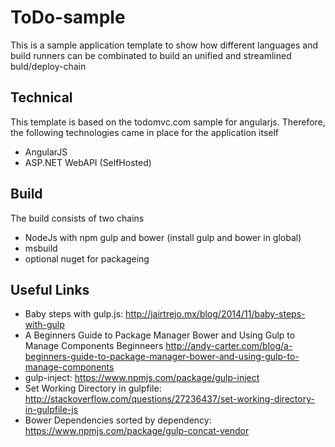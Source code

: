 # ToDo-sample
This is a sample application template to show how different languages and build runners can be combinated to build an unified and streamlined buld/deploy-chain

## Technical
This template is based on the todomvc.com sample for angularjs. Therefore, the following technologies came in place for the application itself

* AngularJS
* ASP.NET WebAPI (SelfHosted)
 
## Build
The build consists of two chains
* NodeJs with npm gulp and bower (install gulp and bower in global)
* msbuild
* optional nuget for packageing

## Useful Links
* Baby steps with gulp.js: http://jairtrejo.mx/blog/2014/11/baby-steps-with-gulp
* A Beginners Guide to Package Manager Bower and Using Gulp to Manage Components Beginneers http://andy-carter.com/blog/a-beginners-guide-to-package-manager-bower-and-using-gulp-to-manage-components
* gulp-inject: https://www.npmjs.com/package/gulp-inject
* Set Working Directory in gulpfile: http://stackoverflow.com/questions/27236437/set-working-directory-in-gulpfile-js
* Bower Dependencies sorted by dependency: https://www.npmjs.com/package/gulp-concat-vendor 
